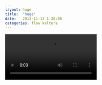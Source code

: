 ```yaml
---
layout: huge
title:  "huge"
date:   2013-11-13 1:38:08
categories: flow kaltura
---
```


<div id="content">

<div id="huge_video" class="flowplayer is-splash">
   <video>
   <source type="video/webm"
           src="https://s3-us-west-2.amazonaws.com/micronemezfdt/kaltura/20131112/0/0_0fuqowv8_0_r84a2m4w_1.webm">
   <source type="video/mp4"
           src="https://s3-us-west-2.amazonaws.com/micronemezfdt/kaltura/20131112/0/0_0fuqowv8_0_2f6uf7pi_1.mp4">
   <source type="video/ogg"
           src="https://s3-us-west-2.amazonaws.com/micronemezfdt/kaltura/20131112/0/0_f91fj04j_0_9xl3ne9p_1.ogg">
   <source type="video/flash"
           src="mp4:micronemezfdt/kaltura/20131112/0/0_0fuqowv8_0_2f6uf7pi_1.mp4"></video>
</div>

</div>